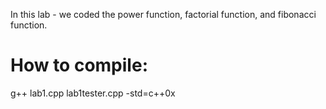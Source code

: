 In this lab - we coded the power function, factorial function, and fibonacci function. 

# How to compile: 
  g++ lab1.cpp lab1tester.cpp -std=c++0x
  
  

